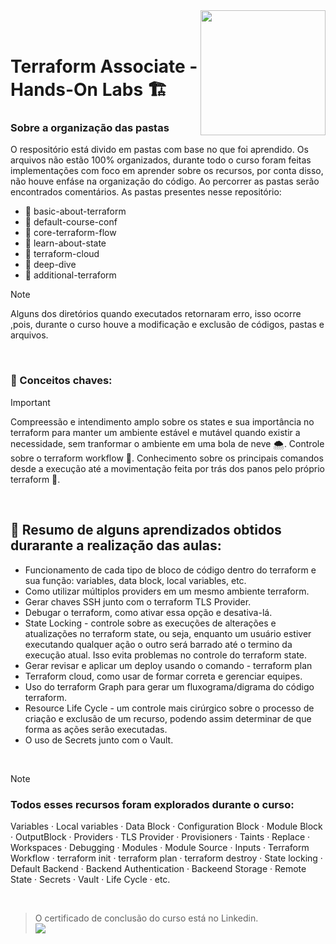 <img align="right" src="https://github.com/user-attachments/assets/1f9f85e3-05b1-4036-b036-2f676851c7c9" width="200"> 
</br></br>

# Terraform Associate - Hands-On Labs  🏗️


### Sobre a organização das pastas 
O respositório está divido em pastas com base no que foi aprendido. Os arquivos não estão 100% organizados, durante todo o curso foram feitas implementações com foco em aprender sobre os recursos, por conta disso, não houve enfáse na organização do código. Ao percorrer as pastas serão encontrados comentários. As pastas presentes nesse repositório:  
- 📁 basic-about-terraform
- 📁 default-course-conf
- 📁 core-terraform-flow
- 📁 learn-about-state
- 📁 terraform-cloud
- 📁 deep-dive
- 📁 additional-terraform 

> [!NOTE]
> Alguns dos diretórios quando executados retornaram erro, isso ocorre ,pois, durante o curso houve a modificação e exclusão de códigos, pastas e arquivos.  
</br>

### 🔑 Conceitos chaves: 
> [!IMPORTANT]
> Compreessão e intendimento amplo sobre os states e sua importância no terraform para manter um ambiente estável e mutável quando existir a necessidade, sem tranformar o ambiente em uma bola de neve 🌨️. Controle sobre o terraform workflow 🌊.
> Conhecimento sobre os principais comandos desde a execução até a movimentação feita por trás dos panos pelo próprio terraform 🚧.
</br>

## 📜  Resumo de alguns aprendizados obtidos durarante a realização das aulas:
- Funcionamento de cada tipo de bloco de código dentro do terraform e sua função: variables, data block, local variables, etc.
- Como utilizar múltiplos providers em um mesmo ambiente terraform.
- Gerar chaves SSH junto com o terraform TLS Provider.
- Debugar o terraform, como ativar essa opção e desativa-lá.
- State Locking - controle sobre as execuções de alterações e atualizações no terraform state, ou seja, enquanto um usuário estiver executando qualquer ação o outro será barrado até o termino da execução atual. Isso evita problemas no controle do terraform state. 
- Gerar revisar e aplicar um deploy usando o comando - terraform plan 
- Terraform cloud, como usar de formar correta e gerenciar equipes.
- Uso do terraform Graph para gerar um fluxograma/digrama do código terraform.
- Resource Life Cycle - um controle mais cirúrgico sobre o processo de criação e exclusão de um recurso, podendo assim determinar de que forma as ações serão executadas.
- O uso de Secrets junto com o Vault.  
<br>

> [!NOTE]
> ### Todos esses recursos foram explorados durante o curso:
> Variables · Local variables · Data Block · Configuration Block · Module Block · OutputBlock ·  Providers ·  TLS Provider ·  Provisioners · Taints · Replace ·  Workspaces · Debugging · Modules · Module Source · Inputs · Terraform Workflow · terraform init · terraform plan · terraform destroy · State locking · Default Backend · Backend Authentication · Backeend Storage · Remote State · Secrets · Vault · Life Cycle · etc.

</br>

> O certificado de conclusão do curso está no Linkedin.
> </br>
> <a href="https://www.linkedin.com/in/-ribeiro/details/certifications/" target="_blank"><img loading="lazy" src="https://img.shields.io/badge/-LinkedIn-%230077B5?style=for-the-badge&logo=linkedin&logoColor=white" target="_blank"></a>   
